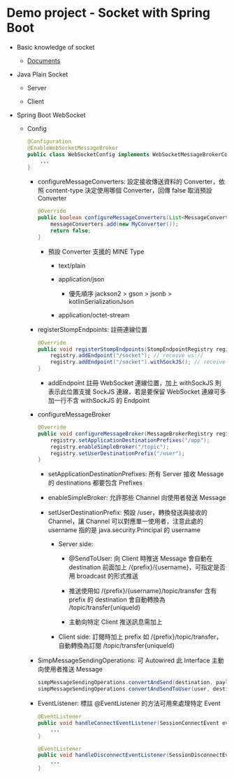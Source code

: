 # Demo project - Socket with Spring Boot

- Basic knowledge of socket
    - [Documents](https://github.com/jake-tw/documents/blob/master/network/internet-protocol.md)

- Java Plain Socket

    - Server

    - Client

- Spring Boot WebSocket

    - Config

        ```java
        @Configuration
        @EnableWebSocketMessageBroker
        public class WebSocketConfig implements WebSocketMessageBrokerConfigurer {
            ...
        }
        ```

        - configureMessageConverters: 設定接收傳送資料的 Converter，依照 content-type 決定使用哪個 Converter，回傳 false 取消預設 Converter

            ```java
            @Override
            public boolean configureMessageConverters(List<MessageConverter> messageConverters) {
                messageConverters.add(new MyConverter());
                return false;
            }
            ```

            - 預設 Converter 支援的 MINE Type

                - text/plain

                - application/json
                    
                    - 優先順序 jackson2 > gson > jsonb > kotlinSerializationJson

                - application/octet-stream

        - registerStompEndpoints: 註冊連線位置

            ```java
            @Override
            public void registerStompEndpoints(StompEndpointRegistry registry) {
                registry.addEndpoint("/socket"); // receive ws://
                registry.addEndpoint("/socket").withSockJS(); // receive htt://
            }
            ```

            - addEndpoint 註冊 WebSocket 連線位置，加上 withSockJS 則表示此位置支援 SockJS 連線，若是要保留 WebSocket 連線可多加一行不含 withSockJS 的 Endpoint

        - configureMessageBroker

            ```java
            @Override
            public void configureMessageBroker(MessageBrokerRegistry registry) {
                registry.setApplicationDestinationPrefixes("/app");
                registry.enableSimpleBroker("/topic");
                registry.setUserDestinationPrefix("/user");
            }
            ```

            - setApplicationDestinationPrefixes: 所有 Server 接收 Message 的 destinations 都要包含 Prefixes

            - enableSimpleBroker: 允許那些 Channel 向使用者發送 Message

            - setUserDestinationPrefix: 預設 /user，轉換發送與接收的 Channel，讓 Channel 可以對應單一使用者，注意此處的 username 指的是 java.security.Principal 的 username

                - Server side: 
                
                    - @SendToUser: 向 Client 時推送 Message 會自動在 destination 前面加上 /{prefix}/{username}，可指定是否用 broadcast 的形式推送

                    - 推送使用如 /{prefix}/{username}/topic/transfer 含有 prefix 的 destination 會自動轉換為 /topic/transfer{uniqueId}

                    - 主動向特定 Client 推送訊息需加上 

                - Client side: 訂閱時加上 prefix 如 /{prefix}/topic/transfer，自動轉換為訂閱 /topic/transfer{uniqueId}

        - SimpMessageSendingOperations: 可 Autowired 此 Interface 主動向使用者推送 Message

            ```java
            simpMessageSendingOperations.convertAndSend(destination, payload);
            simpMessageSendingOperations.convertAndSendToUser(user, destination, payload);
            ```

        - EventListener: 標註 @EventListener 的方法可用來處理特定 Event

            ```java
            @EventListener
            public void handleConnectEventListener(SessionConnectEvent event) {
                ...
            }

            @EventListener
            public void handleDisconnectEventListener(SessionDisconnectEvent event) {
                ...
            }
            ```

